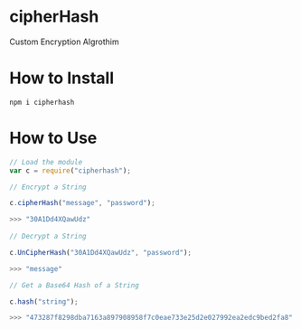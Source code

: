 # cipherHash
Custom Encryption Algrothim

# How to Install

```
npm i cipherhash
```

# How to Use
``` javascript
// Load the module
var c = require("cipherhash");

// Encrypt a String

c.cipherHash("message", "password");

>>> "30A1Dd4XQawUdz"
  
// Decrypt a String

c.UnCipherHash("30A1Dd4XQawUdz", "password");

>>> "message"

// Get a Base64 Hash of a String

c.hash("string");

>>> "473287f8298dba7163a897908958f7c0eae733e25d2e027992ea2edc9bed2fa8"

```
